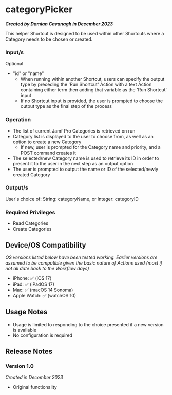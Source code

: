 # categoryPicker

***Created by Damian Cavanagh in December 2023***

This helper Shortcut is designed to be used within other Shortcuts where a Category needs to be chosen or created.  


### Input/s
Optional
- "id" or "name"
  - When running within another Shortcut, users can specify the output type by preceding the 'Run Shortcut' Action with a text Action containing either term then adding that variable as the 'Run Shortcut' input
  - If no Shortcut input is provided, the user is prompted to choose the output type as the final step of the process

### Operation
- The list of current Jamf Pro Categories is retrieved on run
- Category list is displayed to the user to choose from, as well as an option to create a new Category
  - If new, user is prompted for the Category name and priority, and a POST command creates it
- The selected/new Category name is used to retrieve its ID in order to present it to the user in the next step as an output option
- The user is prompted to output the name or ID of the selected/newly created Category

### Output/s
User's choice of:
String: categoryName, or
Integer: categoryID


### Required Privileges
- Read Categories
- Create Categories


## Device/OS Compatibility
*OS versions listed below have been tested working. Earlier versions are assumed to be compatible given the basic nature of Actions used (most if not all date back to the Workflow days)*
- iPhone: 		✅ (iOS 17)
- iPad:  		✅ (iPadOS 17)
- Mac:  		✅ (macOS 14 Sonoma)
- Apple Watch: 	✅ (watchOS 10)


## Usage Notes
- Usage is limited to responding to the choice presented if a new version is available
- No configuration is required


## Release Notes
### Version 1.0
*Created in December 2023*
- Original functionality

